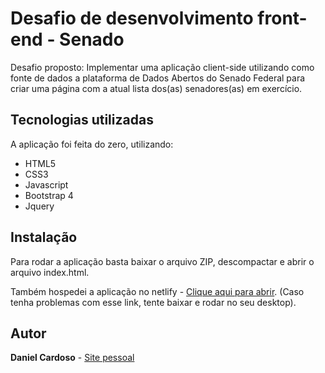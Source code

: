 # Desafio de desenvolvimento front-end - Senado

Desafio proposto: Implementar uma aplicação client-side utilizando como fonte de dados a plataforma de Dados Abertos
do Senado Federal para criar uma página com a atual lista dos(as) senadores(as) em exercício.

## Tecnologias utilizadas

A aplicação foi feita do zero, utilizando:

* HTML5
* CSS3
* Javascript
* Bootstrap 4
* Jquery

## Instalação

Para rodar a aplicação basta baixar o arquivo ZIP, descompactar e abrir o arquivo index.html.

Também hospedei a aplicação no netlify - [Clique aqui para abrir]([https://agitated-hypatia-a94cf6.netlify.app](https://agitated-hypatia-a94cf6.netlify.app/)). (Caso tenha problemas com esse link, tente baixar e rodar no seu desktop).

## Autor



**Daniel Cardoso** - [Site pessoal](danielcardoso.com.br)

